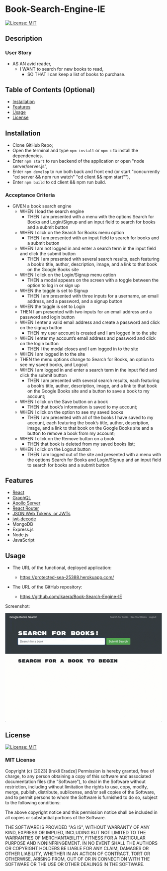 # Book-Search-Engine-IE

[![License: MIT](https://img.shields.io/badge/License-MIT-yellow.svg)](https://opensource.org/licenses/MIT)

## Description

<!-- Provide a short description explaining the what, why, and how of your project. Use the following questions as a guide:

- What was your motivation?
- Why did you build this project? (Note: the answer is not "Because it was a homework assignment.")
- What problem does it solve?
- What did you learn? -->

### User Story

- AS AN avid reader,
  - I WANT to search for new books to read,
    - SO THAT I can keep a list of books to purchase.

## Table of Contents (Optional)

<!-- If your README is long, add a table of contents to make it easy for users to find what they need. -->

- [Installation](#installation)
- [Features](#features)
- [Usage](#usage)
- [License](#license)
<!-- - [Credits](#credits) -->

## Installation

<!-- What are the steps required to install your project? Provide a step-by-step description of how to get the development environment running. -->

- Clone GitHub Repo;
- Open the terminal and type `npm install` or `npm i` to install the dependencies.
- Enter `npm start` to run backend of the application or open "node server/server.js",
- Enter `npm develop` to run both back and front end (or start "concurrently \"cd server && npm run watch\" \"cd client && npm start\""),
- Enter `npm build` to cd client && npm run build.

### Acceptance Criteria

- GIVEN a book search engine
  - WHEN I load the search engine
    - THEN I am presented with a menu with the options Search for Books and Login/Signup and an input field to search for books and a submit button
  - WHEN I click on the Search for Books menu option
    - THEN I am presented with an input field to search for books and a submit button
  - WHEN I am not logged in and enter a search term in the input field and click the submit button
    - THEN I am presented with several search results, each featuring a book’s title, author, description, image, and a link to that book on the Google Books site
  - WHEN I click on the Login/Signup menu option
    - THEN a modal appears on the screen with a toggle between the option to log in or sign up
  - WHEN the toggle is set to Signup
    - THEN I am presented with three inputs for a username, an email address, and a password, and a signup button
  - WHEN the toggle is set to Login
  - THEN I am presented with two inputs for an email address and a password and login button
  - WHEN I enter a valid email address and create a password and click on the signup button
    - THEN my user account is created and I am logged in to the site
  - WHEN I enter my account’s email address and password and click on the login button
    - THEN I the modal closes and I am logged in to the site
  - WHEN I am logged in to the site
  - THEN the menu options change to Search for Books, an option to see my saved books, and Logout
  - WHEN I am logged in and enter a search term in the input field and click the submit button
    - THEN I am presented with several search results, each featuring a book’s title, author, description, image, and a link to that book on the Google Books site and a button to save a book to my account;
  - WHEN I click on the Save button on a book
    - THEN that book’s information is saved to my account;
  - WHEN I click on the option to see my saved books
    - THEN I am presented with all of the books I have saved to my account, each featuring the book’s title, author, description, image, and a link to that book on the Google Books site and a button to remove a book from my account;
  - WHEN I click on the Remove button on a book
    - THEN that book is deleted from my saved books list;
  - WHEN I click on the Logout button
    - THEN I am logged out of the site and presented with a menu with the options Search for Books and Login/Signup and an input field to search for books and a submit button

## Features

- [React](https://react.dev/)
- [GraphQL](https://graphql.org/)
- [Apollo Server](https://www.apollographql.com/docs/apollo-server/)
- [React Router](https://reacttraining.com/react-router)
- [JSON Web Tokens, or JWTs](https://www.npmjs.com/package/jsonwebtoken)
- [jwt-decode](https://www.npmjs.com/package/jwt-decode)
- MongoDB
- Express.js
- Node.js
- JavaScript

## Usage

- The URL of the functional, deployed application:

  - https://protected-sea-25388.herokuapp.com/

- The URL of the GitHub repository:
  - https://github.com/ikaera/Book-Search-Engine-IE

<!-- To add a screenshot, create an `assets/images` folder in your repository and upload your screenshot to it. Then, using the relative filepath, add it to your README using the following syntax: -->

Screenshot:

![alt text](/client/assets/21-mern-homework-demo-01.gif)

<!-- If your project has a lot of features, list them here. -->

<!-- ## Credits

List your collaborators, if any, with links to their GitHub profiles.

If you used any third-party assets that require attribution, list the creators with links to their primary web presence in this section.

If you followed tutorials, include links to those here as well. -->

## License

[![License: MIT](https://img.shields.io/badge/License-MIT-yellow.svg)](https://opensource.org/licenses/MIT)
​

### MIT License

Copyright (c) [2023] [Irakli Eradze]
Permission is hereby granted, free of charge, to any person obtaining a copy
of this software and associated documentation files (the "Software"), to deal
in the Software without restriction, including without limitation the rights
to use, copy, modify, merge, publish, distribute, sublicense, and/or sell
copies of the Software, and to permit persons to whom the Software is
furnished to do so, subject to the following conditions:

The above copyright notice and this permission notice shall be included in all
copies or substantial portions of the Software.

THE SOFTWARE IS PROVIDED "AS IS", WITHOUT WARRANTY OF ANY KIND, EXPRESS OR
IMPLIED, INCLUDING BUT NOT LIMITED TO THE WARRANTIES OF MERCHANTABILITY,
FITNESS FOR A PARTICULAR PURPOSE AND NONINFRINGEMENT. IN NO EVENT SHALL THE
AUTHORS OR COPYRIGHT HOLDERS BE LIABLE FOR ANY CLAIM, DAMAGES OR OTHER
LIABILITY, WHETHER IN AN ACTION OF CONTRACT, TORT OR OTHERWISE, ARISING FROM,
OUT OF OR IN CONNECTION WITH THE SOFTWARE OR THE USE OR OTHER DEALINGS IN THE
SOFTWARE.

<!-- The last section of a high-quality README file is the license. This lets other developers know what they can and cannot do with your project. If you need help choosing a license, refer to [https://choosealicense.com/](https://choosealicense.com/).

---

🏆 The previous sections are the bare minimum, and your project will ultimately determine the content of this document. You might also want to consider adding the following sections.

## Badges

![badmath](https://img.shields.io/github/languages/top/lernantino/badmath)

Badges aren't necessary, per se, but they demonstrate street cred. Badges let other developers know that you know what you're doing. Check out the badges hosted by [shields.io](https://shields.io/). You may not understand what they all represent now, but you will in time. -->

<!-- ## How to Contribute

If you created an application or package and would like other developers to contribute it, you can include guidelines for how to do so. The [Contributor Covenant](https://www.contributor-covenant.org/) is an industry standard, but you can always write your own if you'd prefer.

## Tests

Go the extra mile and write tests for your application. Then provide examples on how to run them here. -->
